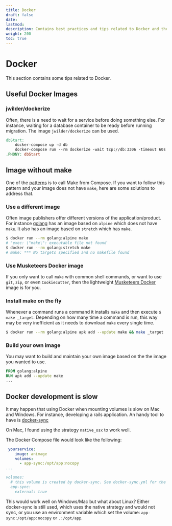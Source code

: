 ```yaml
---
title: Docker
draft: false
date:
lastmod:
description: Contains best practices and tips related to Docker and the 3 Musketeers.
weight: 200
toc: true
---
```


# Docker

This section contains some tips related to Docker.

## Useful Docker Images

### jwilder/dockerize

Often, there is a need to wait for a service before doing something else. For instance, waiting for a database container to be ready before running migration. The image `jwilder/dockerize` can be used.

```Makefile
dbStart:
	docker-compose up -d db
	docker-compose run --rm dockerize -wait tcp://db:3306 -timeout 60s
.PHONY: dbStart
```

## Image without make

One of the [patterns][] is to call Make from Compose. If you want to follow this pattern and your image does not have `make`, here are some solutions to address that.

### Use a different image

Often image publishers offer different versions of the application/product. For instance [golang][golang] has an image based on `alpine` which does not have `make`. It also has an image based on `stretch` which has `make`.

```bash
$ docker run --rm golang:alpine make
# "exec: \"make\": executable file not found
$ docker run --rm golang:stretch make
# make: *** No targets specified and no makefile found
```

### Use Musketeers Docker image

If you only want to call `make` with common shell commands, or want to use `git`, `zip`, or even `Cookiecutter`, then the lightweight [Musketeers Docker][dockerMusketeersRepo] image is for you.

### Install make on the fly

Whenever a command runs a command it installs `make` and then execute `$ make _target`. Depending on how many time a command is run, this way may be very inefficient as it needs to download `make` every single time.

```bash
$ docker run --rm golang:alpine apk add --update make && make _target
```

### Build your own image

You may want to build and maintain your own image based on the the image you wanted to use.

```Dockerfile
FROM golang:alpine
RUN apk add --update make
...
```

## Docker development is slow

It may happen that using Docker when mounting volumes is slow on Mac and Windows. For instance, developing a rails application. An handy tool to have is [docker-sync][dockerSync]

On Mac, I found using the strategy `native_osx` to work well.

The Docker Compose file would look like the following:

```yml
 yourservice:
    image: animage
    volumes:
      - app-sync:/opt/app:nocopy
...

volumes:
  # this volume is created by docker-sync. See docker-sync.yml for the config
  app-sync:
    external: true
```

This would work well on Windows/Mac but what about Linux? Either docker-sync is still used, which uses the native strategy and would not sync, or you use an environment variable which set the volume: `app-sync:/opt/app:nocopy` or `.:/opt/app`.


[dockerSync]: http://docker-sync.io
[musketeersLambdaGoServerless]: https://gitlab.com/flemay/cookiecutter-musketeers-lambda-go-serverless/
[golang]: https://hub.docker.com/_/golang/
[dockerMusketeersRepo]: https://github.com/flemay/docker-musketeers
[patterns]: ../patterns